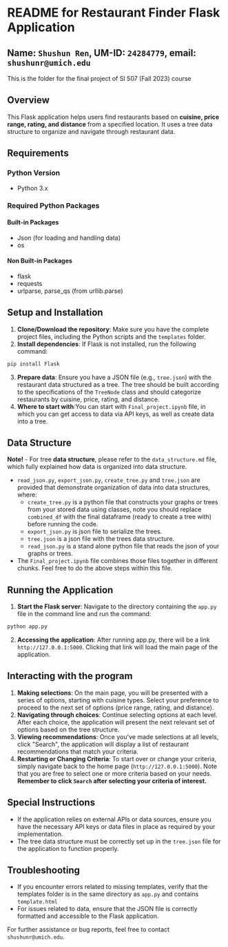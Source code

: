 # README for Restaurant Finder Flask Application
## Name: `Shushun Ren`, UM-ID: `24284779`, email: `shushunr@umich.edu`
This is the folder for the final project of SI 507 (Fall 2023) course

## Overview
This Flask application helps users find restaurants based on **cuisine, price range, rating, and distance** from a specified location. It uses a tree data structure to organize and navigate through restaurant data.

## Requirements
### Python Version
- Python 3.x

### Required Python Packages
#### Built-in Packages
- Json (for loading and handling data)
- os
#### Non Built-in Packages
- flask
- requests
- urlparse, parse_qs (from urllib.parse)

## Setup and Installation
1. **Clone/Download the repository**: Make sure you have the complete project files, including the Python scripts and the `templates` folder.
2. **Install dependencies**: If Flask is not installed, run the following command:
```python
pip install Flask
```
3. **Prepare data**: Ensure you have a JSON file (e.g., `tree.json`) with the restaurant data structured as a tree. The tree should be built according to the specifications of the `TreeNode` class and should categorize restaurants by cuisine, price, rating, and distance.
4. **Where to start with**:You can start with `Final_project.ipynb` file, in which you can get access to data via API keys, as well as create data into a tree.

## Data Structure
**Note!** - For tree **data structure**, please refer to the `data_structure.md` file, which fully explained how data is organized into data structure.
- `read_json.py`, `export_json.py`, `create_tree.py` and `tree.json` are provided that demonstrate organization of data into data structures, where:
  - `create_tree.py` is a python file that constructs your graphs or trees from your stored data using classes, note you should replace `combined_df` with the final dataframe (ready to create a tree with) before running the code.
  - `export_json.py` is json file to serialize the trees.
  - `tree.json` is a json file with the trees data structure.
  - `read_json.py` is a stand alone python file that reads the json of your graphs or trees.
- The `Final_project.ipynb` file combines those files together in different chunks. Feel free to do the above steps within this file.
 
## Running the Application
1. **Start the Flask server**: Navigate to the directory containing the `app.py` file in the command line and run the command:
```python
python app.py
```
2. **Accessing the application**: After running app.py, there will be a link `http://127.0.0.1:5000`. Clicking that link will load the main page of the application.

## Interacting with the program
1. **Making selections**: On the main page, you will be presented with a series of options, starting with cuisine types. Select your preference to proceed to the next set of options (price range, rating, and distance).
2. **Navigating through choices**: Continue selecting options at each level. After each choice, the application will present the next relevant set of options based on the tree structure.
3. **Viewing recommendations**: Once you've made selections at all levels, click "Search", the application will display a list of restaurant recommendations that match your criteria.
4. **Restarting or Changing Criteria**: To start over or change your criteria, simply navigate back to the home page (`http://127.0.0.1:5000`). Note that you are free to select one or more criteria based on your needs. **Remember to click `Search` after selecting your criteria of interest.**

## Special Instructions
- If the application relies on external APIs or data sources, ensure you have the necessary API keys or data files in place as required by your implementation.
- The tree data structure must be correctly set up in the `tree.json` file for the application to function properly.

## Troubleshooting
- If you encounter errors related to missing templates, verify that the templates folder is in the same directory as `app.py` and contains `template.html`
- For issues related to data, ensure that the JSON file is correctly formatted and accessible to the Flask application.

For further assistance or bug reports, feel free to contact `shushunr@umich.edu`.
